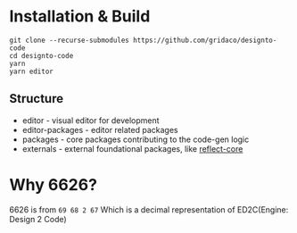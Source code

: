 # Installation & Build

```
git clone --recurse-submodules https://github.com/gridaco/designto-code
cd designto-code
yarn
yarn editor
```

## Structure

- editor - visual editor for development
- editor-packages - editor related packages
- packages - core packages contributing to the code-gen logic
- externals - external foundational packages, like [reflect-core](https://github.com/reflect-ui/reflect-core-ts)

# Why 6626?

6626 is from `69 68 2 67` Which is a decimal representation of ED2C(Engine: Design 2 Code)
